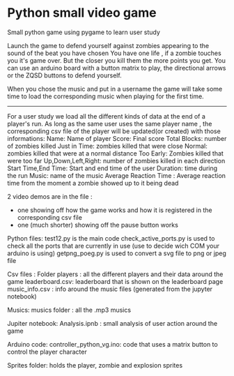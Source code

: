 # Python small video game
 Small python game  using pygame to learn user study

Launch the game to defend yourself against zombies appearing to the sound of the beat you have chosen 
You have one life , if a zombie touches you it's game over.
But the closer you kill them the more points you get. 
You can use an arduino board with a button matrix to play, the directional arrows or the ZQSD buttons to defend yourself.

When you chose the music and put in a username the game will take some time to load the corresponding music when playing for the first time.

-----------------------------------------------------------------------------

For a user study we load all the different kinds of data at the end of a player's run. 
As long as the same user uses the same player name , the corresponding csv file of the player will be updated(or created) with those informations:
Name: Name of player
Score: Final score
Total Blocks: number of zombies killed
Just in Time: zombies killed that were close
Normal: zombies killed that were at a normal distance
Too Early: Zombies killed that were too far
Up,Down,Left,Right: number of zombies killed in each direction 
Start Time,End Time: Start and end time of the user
Duration: time during the run 
Music: name of the music 
Average Reaction Time : Average reaction time from the moment a zombie showed up to it being dead

2 video demos are in the file : 
- one showing off how the game works and how it is registered in the corresponding csv file
- one (much shorter) showing off the pause button works

Python files: 
test12.py is the main code 
check_active_ports.py is used to check all the ports that are currently in use (use to decide wich COM your arduino is using)
getpng_poeg.py is used to convert a svg file to png or jpeg file

Csv files : 
Folder players : all the different players and their data around the game
leaderboard.csv: leaderboard that is shown on the leaderboard page
music_info.csv : info around the music files (generated from the jupyter notebook)

Musics: 
musics folder : all the .mp3 musics

Jupiter notebook: 
Analysis.ipnb : small analysis of user action around the game

Arduino code: 
controller_python_vg.ino: code that uses a matrix button to control the player character

Sprites folder: holds the player, zombie and explosion sprites


